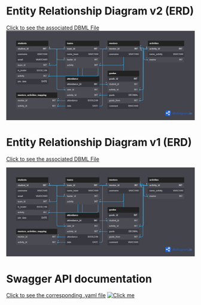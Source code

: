 # Entity Relationship Diagram v2 (ERD)
[Click to see the associated DBML File](docs/db/erd2.dbml)
[![Click me](docs/db/ERD_DbDiagram_v2.png)](https://dbdiagram.io/d/64aea39702bd1c4a5ef3c071)

# Entity Relationship Diagram v1 (ERD)
[Click to see the associated DBML File](docs/db/erd.dbml)
<!-- <iframe width="560" height="315" src='https://dbdiagram.io/embed/64abdc5d02bd1c4a5ecb6d77'></iframe>  -->
[![Click me](docs/db/ERD_DbDiagram.png)](https://dbdiagram.io/d/64abdc5d02bd1c4a5ecb6d77)

# Swagger API documentation
[Click to see the corresponding .yaml file](docs/api/openapi.yaml)
[![Click me](https://i.imgur.com/PLWc6re.gif)](https://gryg.github.io/IBM_Internship_Logistic_Tool_BE/#/)